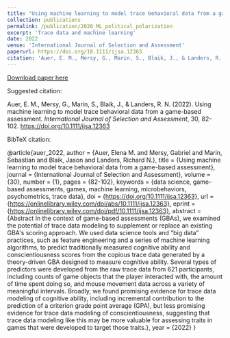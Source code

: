 ```yaml
---
title: "Using machine learning to model trace behavioral data from a game-based assessment"
collection: publications
permalink: /publication/2020_ML_political_polarization
excerpt: 'Trace data and machine learning'
date: 2022
venue: 'International Journal of Selection and Assessment'
paperurl: https://doi.org/10.1111/ijsa.12363
citation: 'Auer, E. M., Mersy, G., Marin, S., Blaik, J., & Landers, R. N. (2022). Using machine learning to model trace behavioral data from a game-based assessment. <i>International Journal of Selection and Assessment</i>, 30, 82–102. https://doi.org/10.1111/ijsa.12363'
---
```

[Download paper here](https://doi.org/10.1111/ijsa.12363)

Suggested citation:

Auer, E. M., Mersy, G., Marin, S., Blaik, J., & Landers, R. N. (2022). Using machine learning to model trace behavioral data from a game-based assessment. *International Journal of Selection and Assessment*, 30, 82–102. https://doi.org/10.1111/ijsa.12363

BibTeX citation:

@article{auer_2022,
author = {Auer, Elena M. and Mersy, Gabriel and Marin, Sebastian and Blaik, Jason and Landers, Richard N.},
title = {Using machine learning to model trace behavioral data from a game-based assessment},
journal = {International Journal of Selection and Assessment},
volume = {30},
number = {1},
pages = {82-102},
keywords = {data science, game-based assessments, games, machine learning, microbehaviors, psychometrics, trace data},
doi = {https://doi.org/10.1111/ijsa.12363},
url = {https://onlinelibrary.wiley.com/doi/abs/10.1111/ijsa.12363},
eprint = {https://onlinelibrary.wiley.com/doi/pdf/10.1111/ijsa.12363},
abstract = {Abstract In the context of game-based assessments (GBAs), we examined the potential of trace data modeling to supplement or replace an existing GBA's scoring approach. We used data science tools and “big data” practices, such as feature engineering and a series of machine learning algorithms, to predict traditionally measured cognitive ability and conscientiousness scores from the copious trace data generated by a theory-driven GBA designed to measure cognitive ability. Several types of predictors were developed from the raw trace data from 621 participants, including counts of game objects that the player interacted with, the amount of time spent doing so, and mouse movement data across a variety of meaningful intervals. Broadly, we found promising evidence for trace data modeling of cognitive ability, including incremental contribution to the prediction of a criterion grade point average (GPA), but less promising evidence for trace data modeling of conscientiousness, suggesting that trace data modeling like this may be more valuable for assessing traits in games that were developed to target those traits.},
year = {2022}
}

